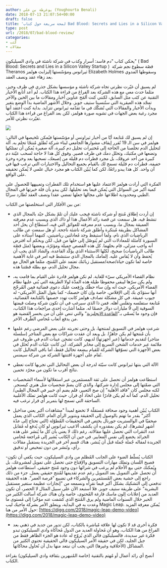 ```yaml
---
author: يوغرطة بن علي (Youghourta Benali)
date: 2018-07-13 21:07:54+00:00
draft: false
title: 'لمحة سريعة حول كتاب Bad Blood: Secrets and Lies in a Silicon Valley Startup'
type: post
url: /2018/07/bad-blood-review/
categories:
- كُتب
- مقالات
---
```


يحكي كتاب "دم فاسد: أسرار وكذب في شركة ناشئة في وادي السيليكون" ( Bad Blood: Secrets and Lies in a Silicon Valley Startup )  قصّة سطوع نجم شركة Theranos ثيرانوس ومؤسّستها إليزابث هولمز Elizabeth Holmes وسقوطها المدوي بعد زهاء عقد ونصف العقد.




لم يسبق أن غيّرت نظرتي تجاه شركة ناشئة و مؤسسها بشكل جذري في ظرف وجيز، مثلما حدث معي مع هذه الشركة بعد الفراغ من قراءة هذا الكتاب. لم أعد أتابع الأخبار التقنية عن كثب مثل السابق، لكنني كنت ألمَح عناوين أخبار ومقالات ما بين الحين والآخر تمجّد هذه العبقرية التي ستُنسينا ستيف جوبز. وخلال الأشهر الماضية بدأ الوضع يتغير وبدأت الأخبار والمقالات التي تُشكّك في ما تقدّمه ثيرانوس تتزايد. بداية كنت أعتقد أنها مجرد رغبة بعض الجهات في تشويه صورة هولمز، لكن بعد الفراغ من قراءة هذا الكتاب تغيّرت نظرتي للأمر.




[![](https://www.it-scoop.com/wp-content/uploads/2018/07/Bad-Blood-Secrets-and-Lies-in-a-Silicon-Valley-Startup-.jpg)
](https://www.it-scoop.com/2018/07/bad-blood-review/bad-blood-secrets-and-lies-in-a-silicon-valley-startup/)




إن لم يسبق لك مُتابعة أيّا من أخبار ثيراونس أو مؤسّستها فيُمكن تلخيصها في التالي: هولمز في سن الـ 19 تُقرر إيقاف مشوارها الجامعي لبناء شركة تُطلق مُنتجًا تحلم به. آلة لتحليل الدم تخلصنا من الحاجة إلى مُختبرات تحليل دم كبيرة، آلة صغيرة يُمكن أن تمتلكها وتضعها في مكتبك، وتحلل دمك في ظرف قصير. وفوق كل هذا لا حاجة لسحب عيّنة دم كبيرة من أحد عروقك، بل مجرد قطرات دم قليلة من إصبعك، تسحبها بعد وخزه وخزة خفيفة، قطرات دم قليلة تسمح لك بالقيام بجميع التحاليل والاختبارات التي ترغب فيها في آن واحد. كل هذا يبدو رائعًا، لكن كما يُبيّن الكتاب هو مجرد خيال علمي لا يُمكن تحقيقه على الواقع.




الفكرة التي أرادت هولمز الاعتماد عليها هو استخدام تلك القطرات وتمييهها للحصول على كمية أكبر من السوائل التي يُمكن فيما بعد تحليلها. لكن يبدو بأن قلة خبرتها في المجال الطبي ومحدودية اطلاعها على مجالها جعلها تمضي عقدا ونصف العقد تُطارد سرابًا.




من بين الأفكار التي استخلصتها من الكتاب:




- إن أردت إطلاق مُنتج أو شركة ناشئة فيجب عليك أن تلمّ بشكل جيّد بالمجال الذي تنشط فيه. هل سمعت عن قصة رائد الأعمال هذا أو ذاك الذي وبسبب عدم معرفته العميقة بمجال ما، وبسبب عدم معرفته للعوائق التي فيه، استطاع أن يحل أحد المشاكل بطريقة مُبتكرة وأطلق شركة ناشئة ناجحة. أو هل سمعت عن طالب الرياضيات الذي نام، ولما استيقظ وجد مُعادلتين رياضيتين، كتبهما أستاذه على السبورة كأمثلة للمعادلات التي لم يُتوصّل إلى حلها من قبل، لكن وبحكم أنه افترض أنه واجب منزلي، قام بحلهما. كل هذه القصص جميلة ومؤثرّة، وبعضها (مثل قصّة طالب الرياضيات) صحيح، لكنّها الاستثناء الذي يؤكّد القاعدة، والشاذ الذي يجب أن يُحفظ وأن لا يُقاس عليه. إلمامك بالمجال الذي ستنشط فيه أمر في غاية الأهمية خاصة لما تكون حياة/صحة/مستقبل زبائنك تعتمد على المُنتج، مثلما هو الحال مع مجال تحليل الدم، مع بطلة قصّتنا هذه.




- نظام القضاء الأمريكي سيّء للغاية. لم تكن هولمز قادرة على القيام بما قامت به، ولم يكن سرّها ليبقى محفوظا طيلة هذه المدّة لولا الطريقة التي بُني عليها نظام القضاء الأمريكي. حيث أنه وإن ساء حظّك ورُفِعت عليك دعوى قضائية فمن المُرجّح أنها ستؤدّي بك إلى الإفلاس، خاصة وإن كان خصمك- كما يقول المثل الأمريكي- له جيوب عميقة. في كل مشكلة تصادف هولمز كانت تهدد خصمها بالمُتابعة القضائية، مُتابعة ستفلسه وتفلس أهله. فمن ذا الذي سيرغب في أن تكون شركة وصلت قيمتها السوقية إلى 9 مليارات دولار خصمًا له. مثلما أشارت إحدى مراجعات هذا الكتاب، فإن وجود ما يُسمّى بـ"[القاعدة الإنجليزية](https://en.wikipedia.org/wiki/English_rule_%28attorney%27s_fees%29)" والتي تنص على أن من يخسر القضية هو من يدفع أتعاب مُحامي الطّرف الآخر.




- شرعت هولمز في التسويق لمنتجها، بل وحتى تجربته على بعض المرضى رغم علمها بأن مُنتجها لم يكن جاهزًا. بل وبعد أن عقدت شراكات مع بعض المتاجر (سلسلة متاجر) لتقديم خدماتها (عبر أجهزتها) لديهم، كانت تشحن عينات الدم في ظروف غير ملائمة عبر خدمات الشحن السريع إلى مخابر الشركة، أين كانت عيّنات الدم تُحلل في بعض الأجهزة التي تسوّقها الشركة للقيام ببضعة تحاليل فقط، أما باقي التحاليل كانت تُقام على أجهزة اقتنتها الشركة من شركة سيمنس.




- الآلة التي بنتها ثيرانوس كانت سيّئة لدرجة أن بعض التحاليل التي تجريها كانت تعطي نتائج أقرب ما تكون من مجرّد تخمين.




- استطاعت هولمز أن تحصل على ثقة المستثمرين عبر استغلالها لأسماء الشخصيات التي ضمّتها إلى مجلس إدارة شركتها، والذي كان يضمّ شخصيات مثل هنري كيسنجر. لكنه مجلس كان "فاقد الأهلية" إن صح التعبير، فلم يضم أي خبير في المجال الطبي/تحليل الدم، كما أنه لم يكن قادرًا على اتخاذ أي قرار، حيث كانت هولمز تملك الأغلبية الساحقة التي تسمح لها بتمرير أي قرار ترغب فيه.




- الكتاب يُبيّن أهمية وجود صحافة مُستقلّة لا تخضع لمبدأ "مشاهدات أكبر يعني مداخيل أكثر" بقدر ما تهتم بالوصول إلى الحقيقة وبتنوير الرأي العام. الكاتب الذي يعمل صحفيًا في الوالستريت جورنال يختص في التحقيقات المُطوّلة (التي تحتاج إلى عدّة أشهر لنشرها)، لم يكن بمقدوره أن يكشف ألاعيب ثيرانوس لو كان يُدفع له مُقابل عدد النقرات التي تحصل عليها مقالاته. رغم ذلك لا يعني بأن كل ما يُنشر على هذه الجرائد يخضع إلى نفس المعايير. في حين أن الكاتب يُشير إلى مُراجعة مُحامي الجريدة لمقاله جُملة جُملة قبل أن يُنشر، هناك قسم آخر في الجريدة يستقبل مقالات رأي، وتُنشر من دون تمحيص أو تدقيق.




-الكتاب يُسلّط الضوء على الجانب المُظلم من وادي السيليكون، حيث يكفي أن تكون فصيح اللسان وتملك مهارات التسويق والإقناع حتى تحصل على تمويل لمشروعك، بل ويُمكنك حتى بيع الأحلام لم يرغب في شرائها دون وجود مُنتج حقيقي. استطاعت هولمز أن تحصل على التمويل بعد التمويل رغم عدم تقديمها لمُنتج حقيقي يعمل. جزء من ذلك راجع إلى خشية بعض المُستثمرين والشركاء في تضييع "فرصة العمر". هذه الحقيقة تدفعني إلى التشكيك بشكل أكبر فيما نقرأه ونسمعه من "إنجازات عظيمة ستغير مستقبل البشرية" على طريقة ستيف جوبز. فلا أستبعد الآن على سبيل المثال لا الحصر، أن تكون العديد من إعلانات إلون ماسك فارغة المُحتوى، خاصة وأن هناك شركة أسالت الكثير من الحبر خلال السنوات الماضية ولم يرق المُنتج الذي كشفت عنه مؤخّرا إلى مُستوى ما وعدت به في البداية، ويتعلق الأمر بشركة ماجيك ليب Magic Leap. يُمكن معرفة المزيد حول الأمر من هنا: [https://digg.com/2018/magic-leap-demo-video](https://digg.com/2018/magic-leap-demo-video)




- فكرة أخرى قد لا تكون لها علاقة مُباشرة بالكتاب، لكن تدور من جديد في ذهني بعد الفراغ من هذا الكتاب، وهو أن مُحاولة العديد من الدول مُحاكاة وادي السيليكون تبدو فكرة غير سديدة، فالسيليكون فالي الذي يُروّج له عادة هو الجزء الظاهر فقط من جبل الجليد، لكن في حقيقة الأمر السيليكون فالي الحقيقية تحتوي الكثير من المشاكل (الأخلاقية وغيرها) التي يجب أن نبتعد منها بدل أن نُحاول محاكاتها.




أنصح أي رائد أعمال أو مُهتم بالتقنية (خاصة المُنبهرين بثقافة وادي السيليكون) بقراءة الكتاب.
